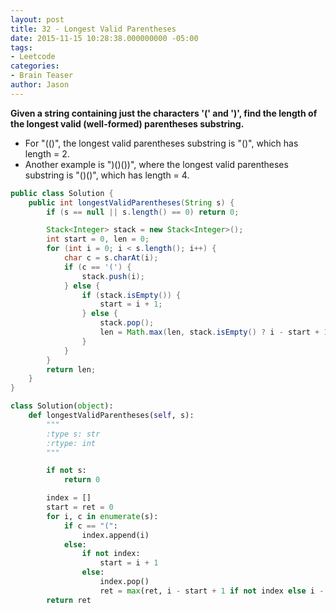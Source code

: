 ```yaml
---
layout: post
title: 32 - Longest Valid Parentheses
date: 2015-11-15 10:28:38.000000000 -05:00
tags:
- Leetcode
categories:
- Brain Teaser
author: Jason
---
```

**Given a string containing just the characters '(' and ')', find the length of the longest valid (well-formed) parentheses substring.**
* For "(()", the longest valid parentheses substring is "()", which has length = 2.
* Another example is ")()())", where the longest valid parentheses substring is "()()", which has length = 4.


``` java
public class Solution {
    public int longestValidParentheses(String s) {
        if (s == null || s.length() == 0) return 0;

        Stack<Integer> stack = new Stack<Integer>();
        int start = 0, len = 0;
        for (int i = 0; i < s.length(); i++) {
            char c = s.charAt(i);
            if (c == '(') {
                stack.push(i);
            } else {
                if (stack.isEmpty()) {
                    start = i + 1;
                } else {
                    stack.pop();
                    len = Math.max(len, stack.isEmpty() ? i - start + 1 : i - stack.peek());
                }
            }
        }
        return len;
    }
}
```

``` python
class Solution(object):
    def longestValidParentheses(self, s):
        """
        :type s: str
        :rtype: int
        """

        if not s:
            return 0

        index = []
        start = ret = 0
        for i, c in enumerate(s):
            if c == "(":
                index.append(i)
            else:
                if not index:
                    start = i + 1
                else:
                    index.pop()
                    ret = max(ret, i - start + 1 if not index else i - index[-1])
        return ret
```
